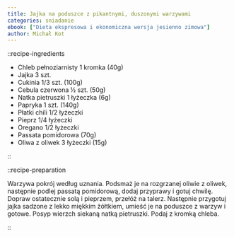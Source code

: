 ```yaml
---
title: Jajka na poduszce z pikantnymi, duszonymi warzywami
categories: sniadanie
ebook: ["Dieta ekspresowa i ekonomiczna wersja jesienno zimowa"]
author: Michał Kot
---
```


::recipe-ingredients

- Chleb pełnoziarnisty 1 kromka (40g)
- Jajka 3 szt.
- Cukinia 1/3 szt. (100g)
- Cebula czerwona ½ szt. (50g)
- Natka pietruszki 1 łyżeczka (6g)
- Papryka 1 szt. (140g)
- Płatki chili 1/2 łyżeczki
- Pieprz 1/4 łyżeczki
- Oregano 1/2 łyżeczki
- Passata pomidorowa (70g)
- Oliwa z oliwek 3 łyżeczki (15g)

::

::recipe-preparation

Warzywa pokrój według uznania. Podsmaż je na rozgrzanej oliwie z oliwek, następnie podlej passatą pomidorową, dodaj przyprawy i gotuj chwilę. Dopraw ostatecznie solą i pieprzem, przełóż na talerz. Następnie przygotuj jajka sadzone z lekko miękkim żółtkiem, umieść je na poduszce z warzyw i gotowe. Posyp wierzch siekaną natką pietruszki. Podaj z kromką chleba.

::